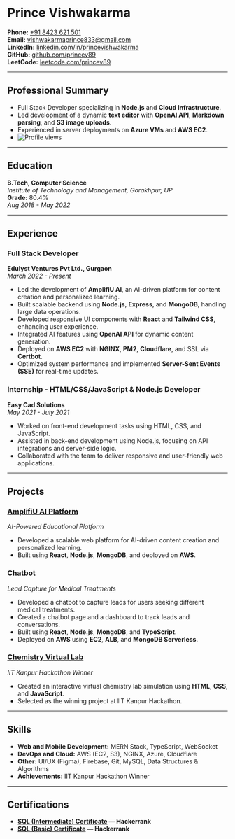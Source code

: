# Prince Vishwakarma

**Phone:** [+91 8423 621 501](tel:+918423621501)  
**Email:** [vishwakarmaprince833@gmail.com](mailto:vishwakarmaprince833@gmail.com)  
**LinkedIn:** [linkedin.com/in/princevishwakarma](https://linkedin.com/in/princevishwakarma)  
**GitHub:** [github.com/princev89](https://github.com/princev89)  
**LeetCode:** [leetcode.com/princev89](https://leetcode.com/princev89)  

---

## Professional Summary

- Full Stack Developer specializing in **Node.js** and **Cloud Infrastructure**.
- Led development of a dynamic **text editor** with **OpenAI API**, **Markdown parsing**, and **S3 image uploads**.
- Experienced in server deployments on **Azure VMs** and **AWS EC2**.
- ![Profile views](https://visitor-badge.glitch.me/badge?page_id=princev89)

---

## Education

**B.Tech, Computer Science**  
*Institute of Technology and Management, Gorakhpur, UP*  
**Grade:** 80.4%  
*Aug 2018 - May 2022*

---

## Experience

### Full Stack Developer  
**Edulyst Ventures Pvt Ltd., Gurgaon**  
*March 2022 - Present*  

- Led the development of **AmplifiU AI**, an AI-driven platform for content creation and personalized learning.
- Built scalable backend using **Node.js**, **Express**, and **MongoDB**, handling large data operations.
- Developed responsive UI components with **React** and **Tailwind CSS**, enhancing user experience.
- Integrated AI features using **OpenAI API** for dynamic content generation.
- Deployed on **AWS EC2** with **NGINX**, **PM2**, **Cloudflare**, and SSL via **Certbot**.
- Optimized system performance and implemented **Server-Sent Events (SSE)** for real-time updates.

### Internship - HTML/CSS/JavaScript & Node.js Developer  
**Easy Cad Solutions**  
*May 2021 - July 2021*  

- Worked on front-end development tasks using HTML, CSS, and JavaScript.
- Assisted in back-end development using Node.js, focusing on API integrations and server-side logic.
- Collaborated with the team to deliver responsive and user-friendly web applications.

---

## Projects

### [AmplifiU AI Platform](http://amplifiu.com/)  
*AI-Powered Educational Platform*

- Developed a scalable web platform for AI-driven content creation and personalized learning.
- Built using **React**, **Node.js**, **MongoDB**, and deployed on **AWS**.

### Chatbot  
*Lead Capture for Medical Treatments*

- Developed a chatbot to capture leads for users seeking different medical treatments.
- Created a chatbot page and a dashboard to track leads and conversations.
- Built using **React**, **Node.js**, **MongoDB**, and **TypeScript**.
- Deployed on **AWS** using **EC2**, **ALB**, and **MongoDB Serverless**.

### [Chemistry Virtual Lab](http://ebootathon.com/labs/beta/chemistry/EngineeringChemistryLab/exp2/index.html)  
*IIT Kanpur Hackathon Winner*

- Created an interactive virtual chemistry lab simulation using **HTML**, **CSS**, and **JavaScript**.
- Selected as the winning project at IIT Kanpur Hackathon.

---

## Skills

- **Web and Mobile Development:** MERN Stack, TypeScript, WebSocket
- **DevOps and Cloud:** AWS (EC2, S3), NGINX, Azure, Cloudflare
- **Other:** UI/UX (Figma), Firebase, Git, MySQL, Data Structures & Algorithms
- **Achievements:** IIT Kanpur Hackathon Winner

---

## Certifications

- **[SQL (Intermediate) Certificate](https://www.hackerrank.com/certificates/iframe/328bf3f9137f) — Hackerrank**
- **[SQL (Basic) Certificate](https://www.hackerrank.com/certificates/15f313c27380) — Hackerrank**

